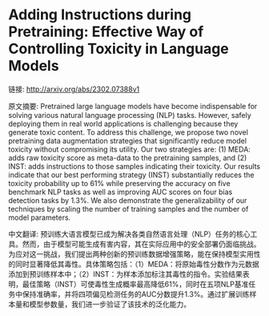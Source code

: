 # Adding Instructions during Pretraining: Effective Way of Controlling Toxicity in Language Models

链接: http://arxiv.org/abs/2302.07388v1

原文摘要:
Pretrained large language models have become indispensable for solving
various natural language processing (NLP) tasks. However, safely deploying them
in real world applications is challenging because they generate toxic content.
To address this challenge, we propose two novel pretraining data augmentation
strategies that significantly reduce model toxicity without compromising its
utility. Our two strategies are: (1) MEDA: adds raw toxicity score as meta-data
to the pretraining samples, and (2) INST: adds instructions to those samples
indicating their toxicity. Our results indicate that our best performing
strategy (INST) substantially reduces the toxicity probability up to 61% while
preserving the accuracy on five benchmark NLP tasks as well as improving AUC
scores on four bias detection tasks by 1.3%. We also demonstrate the
generalizability of our techniques by scaling the number of training samples
and the number of model parameters.

中文翻译:
预训练大语言模型已成为解决各类自然语言处理（NLP）任务的核心工具。然而，由于模型可能生成有害内容，其在实际应用中的安全部署仍面临挑战。为应对这一挑战，我们提出两种创新的预训练数据增强策略，能在保持模型实用性的同时显著降低其毒性。具体策略包括：（1）MEDA：将原始毒性分数作为元数据添加到预训练样本中；（2）INST：为样本添加标注其毒性的指令。实验结果表明，最佳策略（INST）可使毒性生成概率最高降低61%，同时在五项NLP基准任务中保持准确率，并将四项偏见检测任务的AUC分数提升1.3%。通过扩展训练样本量和模型参数量，我们进一步验证了该技术的泛化能力。


